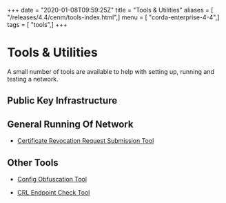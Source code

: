 +++
date = "2020-01-08T09:59:25Z"
title = "Tools & Utilities"
aliases = [ "/releases/4.4/cenm/tools-index.html",]
menu = [ "corda-enterprise-4-4",]
tags = [ "tools",]
+++


# Tools & Utilities

A small number of tools are available to help with setting up, running and testing a network.


## Public Key Infrastructure



## General Running Of Network


* [Certificate Revocation Request Submission Tool](tool-crr-submission.md)



## Other Tools


* [Config Obfuscation Tool](config-obfuscation-tool.md)

* [CRL Endpoint Check Tool](crl-endpoint-check-tool.md)



